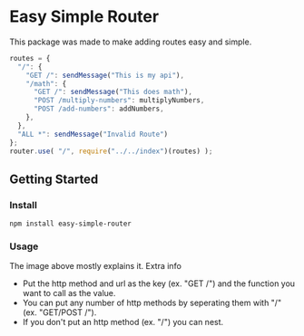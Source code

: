 # Easy Simple Router
This package was made to make adding routes easy and simple.
```js
routes = {
  "/": {
    "GET /": sendMessage("This is my api"),
    "/math": {
      "GET /": sendMessage("This does math"),
      "POST /multiply-numbers": multiplyNumbers,
      "POST /add-numbers": addNumbers,
    },
  },
  "ALL *": sendMessage("Invalid Route")
};
router.use( "/", require("../../index")(routes) );
```
## Getting Started
### Install
```
npm install easy-simple-router
```
### Usage
The image above mostly explains it. Extra info
* Put the http method and url as the key (ex. "GET /") and the function you want to call as the value.
* You can put any number of http methods by seperating them with "/" (ex. "GET/POST /").
* If you don't put an http method (ex. "/") you can nest.


